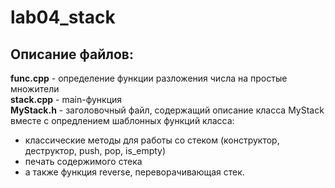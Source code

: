 # lab04_stack
## Описание файлов:  
**func.cpp** - определение функции разложения числа на простые множители  
**stack.cpp** - main-функция  
**MyStack.h** - заголовочный файл, содержащий описание класса MyStack вместе с опредлением шаблонных функций класса:  
- классические методы для работы со стеком (конструктор, деструктор, push, pop, is_empty)
- печать содержимого стека
- а также функция reverse, переворачивающая стек.

